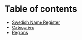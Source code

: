 # Table of contents

* [Swedish Name Register](README.md)
* [Categories](categories.md)
* [Regions](regions.md)